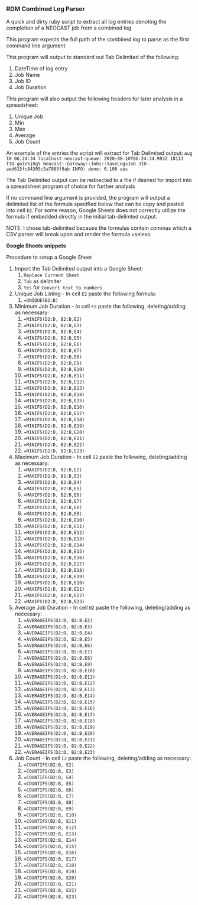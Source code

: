 ### RDM Combined Log Parser

A quick and dirty ruby script to extract all log entries denoting the completion of a NEOCAST job from a combined log

This program expects the full path of the combined log to parse as the first command line argument

This program will output to standard out Tab Delimited of the following:
1.  DateTime of log entry
1.  Job Name
1.  Job ID
1.  Job Duration

This program will also output the following headers for later analysis in a spreadsheet:
1.  Unique Job
1.  Min
1.  Max
1.  Average
1.  Job Count

An example of the entries the script will extract for Tab Delimited output:
`Aug 10 06:24:34 localhost neocast-queue: 2020-08-10T06:24:34.993Z 18113 TID-goie5j8g5 Neocast::Gateway::Jobs::SaveLogsJob JID-aed615fc84305c5a7865f9ab INFO: done: 0.106 sec`

The Tab Delimited output can be redirected to a file if desired for import into a spreadsheet program of choice for further analysis

If no command line argument is provided, the program will output a delimited list of the formula specified below that can be copy and pasted into cell `E2`. For some reason, Google Sheets does not correctly utilize the formula if embedded directly in the initial tab-delimted output.

NOTE: I chose tab-delimited because the formulas contain commas which a CSV parser will break upon and render the formula useless.

**Google Sheets snippets**

Procedure to setup a Google Sheet
1.  Import the Tab Delimited output into a Google Sheet:
    1.  `Replace Current Sheet`
    1.  `Tab` as delimiter
    1.  `Yes` for `Convert text to numbers`
1.  Unique Job Listing - In cell `E2` paste the following formula:
    1.  `=UNIQUE(B2:B)`
1.  Minimum Job Duration - In cell `F2` paste the following, deleting/adding as necessary:
    1.  `=MINIFS(D2:D, B2:B,E2)`
    1.  `=MINIFS(D2:D, B2:B,E3)`
    1.  `=MINIFS(D2:D, B2:B,E4)`
    1.  `=MINIFS(D2:D, B2:B,E5)`
    1.  `=MINIFS(D2:D, B2:B,E6)`
    1.  `=MINIFS(D2:D, B2:B,E7)`
    1.  `=MINIFS(D2:D, B2:B,E8)`
    1.  `=MINIFS(D2:D, B2:B,E9)`
    1.  `=MINIFS(D2:D, B2:B,E10)`
    1.  `=MINIFS(D2:D, B2:B,E11)`
    1.  `=MINIFS(D2:D, B2:B,E12)`
    1.  `=MINIFS(D2:D, B2:B,E13)`
    1.  `=MINIFS(D2:D, B2:B,E14)`
    1.  `=MINIFS(D2:D, B2:B,E15)`
    1.  `=MINIFS(D2:D, B2:B,E16)`
    1.  `=MINIFS(D2:D, B2:B,E17)`
    1.  `=MINIFS(D2:D, B2:B,E18)`
    1.  `=MINIFS(D2:D, B2:B,E19)`
    1.  `=MINIFS(D2:D, B2:B,E20)`
    1.  `=MINIFS(D2:D, B2:B,E21)`
    1.  `=MINIFS(D2:D, B2:B,E22)`
    1.  `=MINIFS(D2:D, B2:B,E23)`
1.  Maximum Job Duration - In cell `G2` paste the following, deleting/adding as necessary:
    1.  `=MAXIFS(D2:D, B2:B,E2)`
    1.  `=MAXIFS(D2:D, B2:B,E3)`
    1.  `=MAXIFS(D2:D, B2:B,E4)`
    1.  `=MAXIFS(D2:D, B2:B,E5)`
    1.  `=MAXIFS(D2:D, B2:B,E6)`
    1.  `=MAXIFS(D2:D, B2:B,E7)`
    1.  `=MAXIFS(D2:D, B2:B,E8)`
    1.  `=MAXIFS(D2:D, B2:B,E9)`
    1.  `=MAXIFS(D2:D, B2:B,E10)`
    1.  `=MAXIFS(D2:D, B2:B,E11)`
    1.  `=MAXIFS(D2:D, B2:B,E12)`
    1.  `=MAXIFS(D2:D, B2:B,E13)`
    1.  `=MAXIFS(D2:D, B2:B,E14)`
    1.  `=MAXIFS(D2:D, B2:B,E15)`
    1.  `=MAXIFS(D2:D, B2:B,E16)`
    1.  `=MAXIFS(D2:D, B2:B,E17)`
    1.  `=MAXIFS(D2:D, B2:B,E18)`
    1.  `=MAXIFS(D2:D, B2:B,E19)`
    1.  `=MAXIFS(D2:D, B2:B,E20)`
    1.  `=MAXIFS(D2:D, B2:B,E21)`
    1.  `=MAXIFS(D2:D, B2:B,E22)`
    1.  `=MAXIFS(D2:D, B2:B,E23)`
1.  Average Job Duration - In cell `H2` paste the following, deleting/adding as necessary:
    1.  `=AVERAGEIFS(D2:D, B2:B,E2)`
    1.  `=AVERAGEIFS(D2:D, B2:B,E3)`
    1.  `=AVERAGEIFS(D2:D, B2:B,E4)`
    1.  `=AVERAGEIFS(D2:D, B2:B,E5)`
    1.  `=AVERAGEIFS(D2:D, B2:B,E6)`
    1.  `=AVERAGEIFS(D2:D, B2:B,E7)`
    1.  `=AVERAGEIFS(D2:D, B2:B,E8)`
    1.  `=AVERAGEIFS(D2:D, B2:B,E9)`
    1.  `=AVERAGEIFS(D2:D, B2:B,E10)`
    1.  `=AVERAGEIFS(D2:D, B2:B,E11)`
    1.  `=AVERAGEIFS(D2:D, B2:B,E12)`
    1.  `=AVERAGEIFS(D2:D, B2:B,E13)`
    1.  `=AVERAGEIFS(D2:D, B2:B,E14)`
    1.  `=AVERAGEIFS(D2:D, B2:B,E15)`
    1.  `=AVERAGEIFS(D2:D, B2:B,E16)`
    1.  `=AVERAGEIFS(D2:D, B2:B,E17)`
    1.  `=AVERAGEIFS(D2:D, B2:B,E18)`
    1.  `=AVERAGEIFS(D2:D, B2:B,E19)`
    1.  `=AVERAGEIFS(D2:D, B2:B,E20)`
    1.  `=AVERAGEIFS(D2:D, B2:B,E21)`
    1.  `=AVERAGEIFS(D2:D, B2:B,E22)`
    1.  `=AVERAGEIFS(D2:D, B2:B,E23)`
1.  Job Count - In cell `I2` paste the following, deleting/adding as necessary:
    1.  `=COUNTIFS(B2:B, E2)`
    1.  `=COUNTIFS(B2:B, E3)`
    1.  `=COUNTIFS(B2:B, E4)`
    1.  `=COUNTIFS(B2:B, E5)`
    1.  `=COUNTIFS(B2:B, E6)`
    1.  `=COUNTIFS(B2:B, E7)`
    1.  `=COUNTIFS(B2:B, E8)`
    1.  `=COUNTIFS(B2:B, E9)`
    1.  `=COUNTIFS(B2:B, E10)`
    1.  `=COUNTIFS(B2:B, E11)`
    1.  `=COUNTIFS(B2:B, E12)`
    1.  `=COUNTIFS(B2:B, E13)`
    1.  `=COUNTIFS(B2:B, E14)`
    1.  `=COUNTIFS(B2:B, E15)`
    1.  `=COUNTIFS(B2:B, E16)`
    1.  `=COUNTIFS(B2:B, E17)`
    1.  `=COUNTIFS(B2:B, E18)`
    1.  `=COUNTIFS(B2:B, E19)`
    1.  `=COUNTIFS(B2:B, E20)`
    1.  `=COUNTIFS(B2:B, E21)`
    1.  `=COUNTIFS(B2:B, E22)`
    1.  `=COUNTIFS(B2:B, E23)`